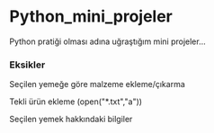 # Python_mini_projeler
Python pratiği olması adına uğraştığım mini projeler...


### Eksikler 
Seçilen yemeğe göre malzeme ekleme/çıkarma

Tekli ürün ekleme (open("*.txt","a"))

Seçilen yemek hakkındaki bilgiler
